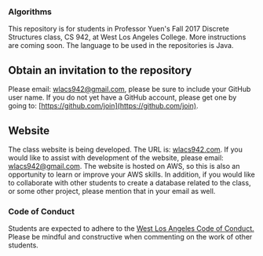 ### Algorithms
This repository is for students in Professor Yuen's Fall 2017 Discrete Structures class, CS 942, at West Los Angeles College.
More instructions are coming soon. The language to be used in the repositories is Java.  

## Obtain an invitation to the repository 
Please email: [wlacs942@gmail.com](mailto:wlacs942@gmail.com), please be sure to include your GitHub user name. If you do not
yet have a GitHub account, please get one by going to: [https://github.com/join](https://github.com/join).

## Website
The class website is being developed. The URL is: [wlacs942.com](http://wlacs942.com). If you would like to assist with
development of the website, please email: [wlacs942@gmail.com](mailto:wlacs942@gmail.com). The website is hosted on AWS, so 
this is also an opportunity to learn or improve your AWS skills. In addition, if you would like to collaborate with other 
students to create a database related to the class, or some other project, please mention that in
your email as well.  

### Code of Conduct
Students are expected to adhere to the [West Los Angeles Code of Conduct.](http://www.wlac.edu/academics/pdf/WLAC_Catalog_Policies.pdf) 
Please be mindful and constructive when commenting on the work of other students.







